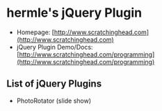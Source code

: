 # hermle's jQuery Plugin

* Homepage: [http://www.scratchinghead.com](http://www.scratchinghead.com)
* jQuery Plugin Demo/Docs: [http://www.scratchinghead.com/programming](http://www.scratchinghead.com/programming)

## List of jQuery Plugins
* PhotoRotator (slide show)
